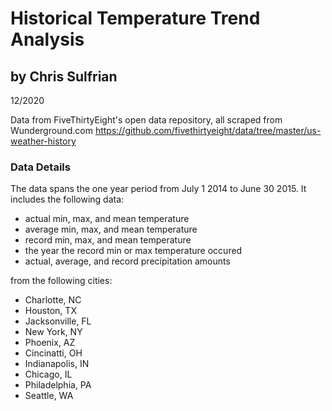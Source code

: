 # Historical Temperature Trend Analysis
## by Chris Sulfrian
12/2020

Data from FiveThirtyEight's open data repository, all scraped from Wunderground.com
https://github.com/fivethirtyeight/data/tree/master/us-weather-history


### Data Details

The data spans the one year period from July 1 2014 to June 30 2015. It includes the following data:
- actual min, max, and mean temperature
- average min, max, and mean temperature
- record min, max, and mean temperature
- the year the record min or max temperature occured
- actual, average, and record precipitation amounts

from the following cities:
- Charlotte, NC
- Houston, TX
- Jacksonville, FL
- New York, NY
- Phoenix, AZ
- Cincinatti, OH
- Indianapolis, IN
- Chicago, IL
- Philadelphia, PA
- Seattle, WA

